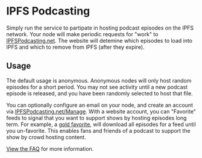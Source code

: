 # IPFS Podcasting

Simply run the service to partipate in hosting podcast episodes on the IPFS network. Your node will make periodic requests for "work" to [IPFSPodcasting.net](https://ipfspodcasting.net/). The website will detemine which episodes to load into IPFS and which to remove from IPFS (after they expire).

## Usage

The default usage is anonymous. Anonymous nodes will only host random episodes for a short period. You may not see activity until a new podcast episode is released, and you have been randomly selected to host that file.

You can optionally configure an email on your node, and create an account via [IPFSPodcasting.net/Manage](https://ipfspodcasting.net/Manage). With a website account, you can "Favorite" feeds to signal that you want to support shows by hosting episodes long term. For example, a [gold favorite](https://ipfspodcasting.net/Help/Favorites), will download all episodes for a feed until you un-favorite. This enables fans and friends of a podcast to support the show by crowd hosting content.

[View the FAQ](https://ipfspodcasting.net/FAQ) for more information.
